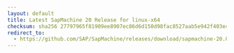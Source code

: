 ```yaml
---
layout: default
title: Latest SapMachine 20 Release for linux-x64
checksum: sha256 27797965f81909ee8907ec86d6d150d98fac8527aab5e942f403e40f09697b5a
redirect_to:
  - https://github.com/SAP/SapMachine/releases/download/sapmachine-20.0.2/sapmachine-jre-20.0.2_linux-x64_bin.tar.gz
---
```

